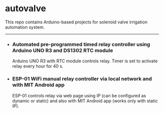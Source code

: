 # autovalve
This repo contains Arduino-based projects for solenoid valve irrigation automation system.
***
* ### Automated pre-programmed timed relay controller using Arduino UNO R3 and DS1302 RTC module
  Arduino UNO R3 with RTC module controls relay. Timer is set to activate relay every hour for 40 s.

* ### ESP-01 WiFi manual relay controller via local network and with MIT Android app
  ESP-01 controls relay via web page using IP (can be configured as dynamic or static) and also with MIT Android app (works only with static IP).
